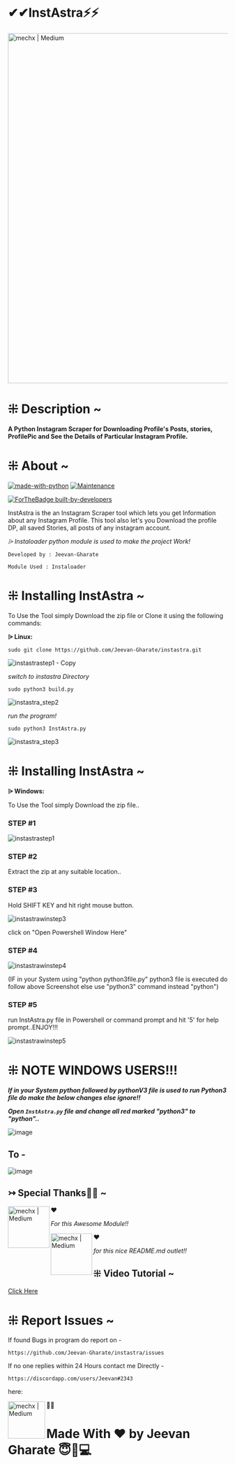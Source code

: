 # ✔✔InstAstra⚡⚡

<!---![instastra](https://user-images.githubusercontent.com/59790218/122512891-2f40a600-d027-11eb-832c-c2d3568cffb5.jpg)--->

<img align="centre" alt="mechx | Medium" width="800px" src="https://user-images.githubusercontent.com/59790218/122512891-2f40a600-d027-11eb-832c-c2d3568cffb5.jpg" />

# ⁜ Description ~

<b>A Python Instagram Scraper for Downloading Profile's Posts, stories, ProfilePic and See the Details of Particular Instagram Profile.</b>

# ⁜ About ~

[![made-with-python](https://img.shields.io/badge/Made%20with-Python-1f425f.svg)](https://www.python.org/)
[![Maintenance](https://img.shields.io/badge/Maintained%3F-yes-green.svg)](https://github.com/instaloader/instaloader)

[![ForTheBadge built-by-developers](http://ForTheBadge.com/images/badges/built-by-developers.svg)](https://github.com/Jeevan-Gharate/)

InstAstra is the an Instagram Scraper tool which lets you get Information about any Instagram Profile.
This tool also let's you Download the profile DP, all saved Stories, all posts of any instagram account.

<i> ⩥ Instaloader python module is used to make the project Work!</i>



`Developed by : Jeevan-Gharate`

`Module Used : Instaloader`

# ⁜ Installing InstAstra ~
To Use the Tool simply Download the zip file or Clone it using the following commands:

<b> ⩥ Linux:</b>

`sudo git clone https://github.com/Jeevan-Gharate/instastra.git`

![instastrastep1 - Copy](https://user-images.githubusercontent.com/59790218/122521680-bf381d00-d032-11eb-8dbb-f64f35906cce.PNG)


<i>switch to instastra Directory</i>

`sudo python3 build.py`

![instastra_step2](https://user-images.githubusercontent.com/59790218/122521759-d545dd80-d032-11eb-94de-2525797f07a9.PNG)


<i>run the program!</i>

`sudo python3 InstAstra.py`

![instastra_step3](https://user-images.githubusercontent.com/59790218/122522157-44233680-d033-11eb-9ca6-0d4876888c77.PNG)

# ⁜ Installing InstAstra ~ 

<b> ⩥ Windows: </b>

To Use the Tool simply Download the zip file..

### STEP #1

![instastrastep1](https://user-images.githubusercontent.com/59790218/122523266-77b29080-d034-11eb-84f8-61cc7454d1f5.PNG)


### STEP #2

Extract the zip at any suitable location..


### STEP #3

Hold SHIFT KEY and hit right mouse button.

![instastrawinstep3](https://user-images.githubusercontent.com/59790218/122523985-41294580-d035-11eb-8bae-941a4b8853fe.PNG)

click on "Open Powershell Window Here"


### STEP #4

![instastrawinstep4](https://user-images.githubusercontent.com/59790218/122524372-ae3cdb00-d035-11eb-9cc4-087f60e571ba.PNG)

(IF in your System using "python python3file.py" python3 file is executed do follow above Screenshot else use "python3" command instead "python")


### STEP #5

run InstAstra.py file in Powershell or command prompt
and hit '5' for help prompt..ENJOY!!!

![instastrawinstep5](https://user-images.githubusercontent.com/59790218/122525151-90bc4100-d036-11eb-87b8-9572e99763a1.PNG)


# ⁜ NOTE WINDOWS USERS!!!

<b><i> If in your System python followed by pythonV3 file is used to run Python3 file do make the below changes else ignore!! </i></b>

<b><i>Open `InstAstra.py` file and change all red marked "python3" to "python"..</i></b>

![image](https://user-images.githubusercontent.com/59790218/122525744-2d7ede80-d037-11eb-9b6d-2e5e177481dd.png)

## To -

![image](https://user-images.githubusercontent.com/59790218/122525994-7040b680-d037-11eb-8f9a-5d6f18cf4924.png)


## ↣ Special Thanks🙌😇 ~ 

[<img align="left" alt="mechx | Medium" width="95px" src="https://img.shields.io/badge/GitHub-100000?style=for-the-badge&logo=github&logoColor=white" />][instaloader]❤

<i>For this Awesome Module!!</i>

[<img align="left" alt="mechx | Medium" width="95px" src="https://img.shields.io/badge/GitHub-100000?style=for-the-badge&logo=github&logoColor=white" />][vedantB]❤

<i>for this nice README.md outlet!!</i>


## ⁜ Video Tutorial ~
  
  [Click Here](https://youtu.be/wkjweMsTEjY)


# ⁜ Report Issues ~ 

If found Bugs in program do report on - 

`https://github.com/Jeevan-Gharate/instastra/issues`

If no one replies within 24 Hours contact me Directly - 

`https://discordapp.com/users/Jeevan#2343`

here:

[<img align="left" alt="mechx | Medium" width="85px" src="https://img.shields.io/badge/Discord-7289DA?style=for-the-badge&logo=discord&logoColor=white" />][Discord]🙌😇

# 

# Made With ❤ by Jeevan Gharate 😇👑💻

[discord]: https://discordapp.com/users/Jeevan#2343
[instaloader]: https://github.com/instaloader/
[vedantB]: https://github.com/Vedant-Bhalgama
